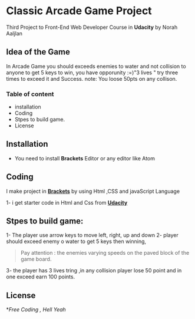 # Classic Arcade Game Project
 Third Project to Front-End Web Developer Course in **Udacity**
by Norah Aaljlan

## Idea of the Game
In Arcade Game you should exceeds enemies to water and not collision to anyone to get 5 keys to win, you have opporunity :=)"3 lives " try three times to exceed it and Success.
note: You loose 50pts on any collison.

### Table of content
* installation
* Coding
* Stpes to build game.
* License

## Installation
- You need to install **Brackets** Editor or any editor like Atom

## Coding
I make project in [**Brackets**](http://brackets.io/)
by using Html ,CSS and javaScript Language 

1- i get starter code in Html and Css from   [**Udacity**](https://github.com/udacity/frontend-nanodegree-arcade-game) 


## Stpes to build game:
1- The player use arrow keys to move left, right, up and down
2- player should exceed enemy o water to get 5 keys then winning,
>Pay attention : the enemies varying speeds on the paved block of the game board.

3- the player has 3 lives tring ,in any collision player lose 50 point and in one exceed earn 100 points.

## License
**Free Coding , Hell Yeah*

